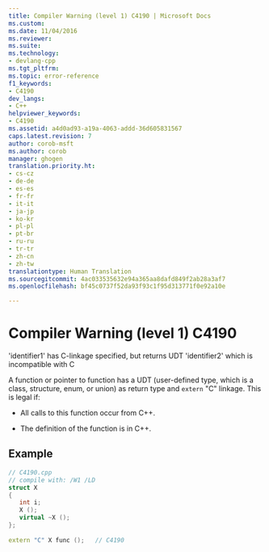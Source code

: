 ```yaml
---
title: Compiler Warning (level 1) C4190 | Microsoft Docs
ms.custom: 
ms.date: 11/04/2016
ms.reviewer: 
ms.suite: 
ms.technology:
- devlang-cpp
ms.tgt_pltfrm: 
ms.topic: error-reference
f1_keywords:
- C4190
dev_langs:
- C++
helpviewer_keywords:
- C4190
ms.assetid: a4d0ad93-a19a-4063-addd-36d605831567
caps.latest.revision: 7
author: corob-msft
ms.author: corob
manager: ghogen
translation.priority.ht:
- cs-cz
- de-de
- es-es
- fr-fr
- it-it
- ja-jp
- ko-kr
- pl-pl
- pt-br
- ru-ru
- tr-tr
- zh-cn
- zh-tw
translationtype: Human Translation
ms.sourcegitcommit: 4ac033535632e94a365aa8dafd849f2ab28a3af7
ms.openlocfilehash: bf45c0737f52da93f93c1f95d313771f0e92a10e

---
```

# Compiler Warning (level 1) C4190
'identifier1' has C-linkage specified, but returns UDT 'identifier2' which is incompatible with C  
  
 A function or pointer to function has a UDT (user-defined type, which is a class, structure, enum, or union) as return type and `extern` "C" linkage. This is legal if:  
  
-   All calls to this function occur from C++.  
  
-   The definition of the function is in C++.  
  
## Example  
  
```cpp  
// C4190.cpp  
// compile with: /W1 /LD  
struct X  
{  
   int i;  
   X ();  
   virtual ~X ();  
};  
  
extern "C" X func ();   // C4190  
```


<!--HONumber=Jan17_HO1-->



